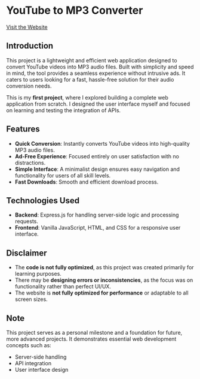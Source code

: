# YouTube to MP3 Converter  

[Visit the Website](https://yt2mp3converter.onrender.com/)  

## Introduction  
This project is a lightweight and efficient web application designed to convert YouTube videos into MP3 audio files. Built with simplicity and speed in mind, the tool provides a seamless experience without intrusive ads. It caters to users looking for a fast, hassle-free solution for their audio conversion needs.

This is my **first project**, where I explored building a complete web application from scratch. I designed the user interface myself and focused on learning and testing the integration of APIs.

## Features  
- **Quick Conversion**: Instantly converts YouTube videos into high-quality MP3 audio files.  
- **Ad-Free Experience**: Focused entirely on user satisfaction with no distractions.  
- **Simple Interface**: A minimalist design ensures easy navigation and functionality for users of all skill levels.  
- **Fast Downloads**: Smooth and efficient download process.  

## Technologies Used  
- **Backend**: Express.js for handling server-side logic and processing requests.  
- **Frontend**: Vanilla JavaScript, HTML, and CSS for a responsive user interface.  

## Disclaimer  
- The **code is not fully optimized**, as this project was created primarily for learning purposes.  
- There may be **designing errors or inconsistencies**, as the focus was on functionality rather than perfect UI/UX.  
- The website is **not fully optimized for performance** or adaptable to all screen sizes.  

## Note  
This project serves as a personal milestone and a foundation for future, more advanced projects. It demonstrates essential web development concepts such as:  
- Server-side handling  
- API integration  
- User interface design  

 
